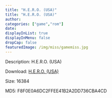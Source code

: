 ```yaml
---
title: "H.E.R.O. (USA)"
title: "H.E.R.O. (USA)"
author: 
categories: ["game","rom"]
date: 
displayInList: true
displayInMenu: false
dropCap: false
featuredImage: /img/miss/gamemiss.jpg
---
```


Description: H.E.R.O. (USA)

Download: <a href="https://kknackGearCT.ctfile.com/fs/2629127-327667765" target = "_blank" rel = "nofollow" > H.E.R.O. (USA)</a>

Size: 16384

MD5: F8F0E0A6DC2FFEE41B2A2DD736CBA4CD

